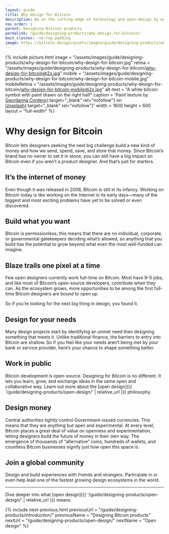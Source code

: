 ```yaml
---
layout: guide
title: Why design for Bitcoin
description: Be on the cutting-edge of technology and open-design by working in the Bitcoin ecosystem.
nav_order: 1
parent: Designing Bitcoin products
permalink: /guide/designing-products/why-design-for-bitcoin/
main_classes: -no-top-padding
image: https://bitcoin.design/assets/images/guide/designing-products/why-design-for-bitcoin/why-design-for-bitcoin-preview.jpg
---
```


<!--

Editor's notes

Frames the role and activity of design in the bitcoin ecosystem, and how
it is unique and interesting compared to other areas of design. This should
strike a good balance between highlighting exciting opportunities and the
reality of contributing.

Illustration sources

- https://www.figma.com/file/qzvCvqhSRx3Jq8aywaSjlr/Bitcoin-Design-Guide-Illustrations-CO?node-id=257%3A3260

-->

{% include picture.html
   image = "/assets/images/guide/designing-products/why-design-for-bitcoin/why-design-for-bitcoin.jpg"
   retina = "/assets/images/guide/designing-products/why-design-for-bitcoin/why-design-for-bitcoin@2x.jpg"
   mobile = "/assets/images/guide/designing-products/why-design-for-bitcoin/why-design-for-bitcoin-mobile.jpg"
   mobileRetina = "/assets/images/guide/designing-products/why-design-for-bitcoin/why-design-for-bitcoin-mobile@2x.jpg"
   alt-text = "A white bitcoin symbol with paint drawn on the right half"
   caption = 'Paint texture by [Geordanna Cordero](https://unsplash.com/@geordannatheartist){:target="_blank" rel="nofollow"} on [Unsplash](https://unsplash.com){:target="_blank" rel="nofollow"}'
   width = 1600
   height = 600
   layout = "full-width"
%}

# Why design for Bitcoin

Bitcoin lets designers seeking the next big challenge build a new kind of money and how we send, spend, save, and store that money. Since Bitcoin’s brand has no owner to set it in stone, you can still have a big impact on Bitcoin even if you aren’t a product designer. And that’s just for starters.

## It’s the internet of money

Even though it was released in 2008, Bitcoin is still in its infancy. Working on Bitcoin today is like working on the Internet in its early days—many of the biggest and most exciting problems have yet to be solved or even discovered.

## Build what you want

Bitcoin is permissionless; this means that there are no individual, corporate, or governmental gatekeepers deciding what’s allowed, so anything that you build has the potential to grow beyond what even the most well-funded can imagine.

## Blaze trails one pixel at a time

Few open designers currently work full-time on Bitcoin. Most have 9–5 jobs, and like most of Bitcoin’s open-source developers, contribute when they can. As the ecosystem grows, more opportunities to be among the first full-time Bitcoin designers are bound to open up.

So if you’re looking for the next big thing in design, you found it.

## Design for your needs

Many design projects start by identifying an unmet need then designing something that meets it. Unlike traditional finance, the barriers to entry into Bitcoin are shallow. So if you feel like your needs aren’t being met by your bank or service provider, here’s your chance to shape something better.

## Work in public

Bitcoin development is open-source. Designing for Bitcoin is no different. It lets you learn, grow, and exchange ideas in the same open and collaborative way. Learn out more about the [open design]({{ '/guide/designing-products/open-design/' | relative_url }}) philosophy.

## Design money

Central authorities tightly control Government-issued currencies. This means that they are anything but open and experimental. At every level, Bitcoin places a great deal of value on openness and experimentation, letting designers build the future of money in their own way. The emergence of thousands of “alternative” coins, hundreds of wallets, and countless Bitcoin businesses signify just how open this space is.

## Join a global community

Design and build experiences with friends and strangers. Participate in or even help lead one of the fastest growing design ecosystems in the world.

---

Dive deeper into what [open design]({{ '/guide/designing-products/open-design/' | relative_url }}) means.

{% include next-previous.html
   previousUrl = "/guide/designing-products/introduction/"
   previousName = "Designing Bitcoin products"
   nextUrl = "/guide/designing-products/open-design/"
   nextName = "Open design"
%}
